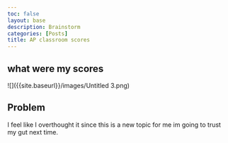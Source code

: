```yaml
---
toc: false
layout: base
description: Brainstorm 
categories: [Posts]
title: AP classroom scores
---
```



## what were my scores

![]({{site.baseurl}}/images/Untitled 3.png)

## Problem

I feel like I overthought it since this is a new topic for me im going to trust my gut next time.
